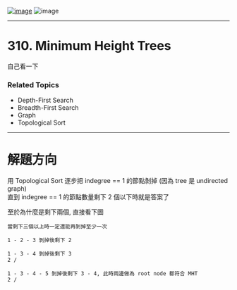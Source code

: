[![image](https://img.shields.io/badge/Leetcode-Link-blue?logo=leetcode)](https://leetcode.com/problems/minimum-height-trees/description/)
![image](https://img.shields.io/badge/Difficulty-Medium-yellow)

---

# 310. Minimum Height Trees

自己看一下

### Related Topics

- Depth-First Search
- Breadth-First Search
- Graph
- Topological Sort
  
---

# 解題方向

用 Topological Sort 逐步把 indegree == 1 的節點剝掉 (因為 tree 是 undirected graph)  
直到 indegree == 1 的節點數量剩下 2 個以下時就是答案了  

至於為什麼是剩下兩個, 直接看下圖  

```
當剩下三個以上時一定還能再剝掉至少一次

1 - 2 - 3 剝掉後剩下 2

1 - 3 - 4 剝掉後剩下 3
2 /

1 - 3 - 4 - 5 剝掉後剩下 3 - 4, 此時兩邊做為 root node 都符合 MHT
2 / 
```